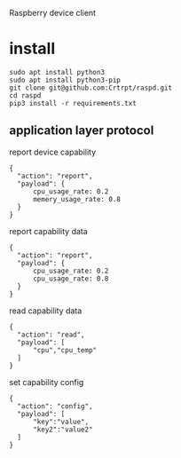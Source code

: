 Raspberry device client

# install
```
sudo apt install python3
sudo apt install python3-pip
git clone git@github.com:Crtrpt/raspd.git
cd raspd
pip3 install -r requirements.txt
```
## application layer protocol

report  device capability
```
{
  "action": "report",
  "payload": {
      cpu_usage_rate: 0.2
      memery_usage_rate: 0.8
  }
}
```

report  capability data
```
{
  "action": "report",
  "payload": {
      cpu_usage_rate: 0.2
      cpu_usage_rate: 0.8
  }
}
```

read   capability data
```
{
  "action": "read",
  "payload": [
      "cpu","cpu_temp"
  ]
}
```

set capability config
```
{
  "action": "config",
  "payload": [
      "key":"value",
      "key2":"value2"
  ]
}
```